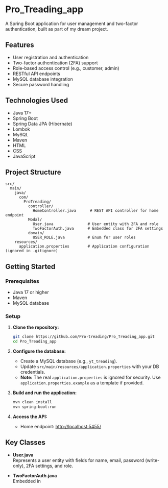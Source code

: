 # Pro_Treading_app

A Spring Boot application for user management and two-factor authentication, built as part of my dream project.

## Features

- User registration and authentication
- Two-factor authentication (2FA) support
- Role-based access control (e.g., customer, admin)
- RESTful API endpoints
- MySQL database integration
- Secure password handling

## Technologies Used

- Java 17+
- Spring Boot
- Spring Data JPA (Hibernate)
- Lombok
- MySQL
- Maven
- HTML
- CSS
- JavaScript

## Project Structure

```
src/
  main/
    java/
      com/
        ProTreading/
          controller/
            HomeController.java      # REST API controller for home endpoint
          Modal/
            User.java               # User entity with 2FA and role
            TwoFactorAuth.java      # Embedded class for 2FA settings
          domain/
            USER_ROLE.java          # Enum for user roles
    resources/
      application.properties        # Application configuration (ignored in .gitignore)
```

## Getting Started

### Prerequisites

- Java 17 or higher
- Maven
- MySQL database

### Setup

1. **Clone the repository:**
   ```sh
   git clone https://github.com/Pro-treading/Pro_Treading_app.git
   cd Pro_Treading_app
   ```

2. **Configure the database:**
   - Create a MySQL database (e.g., `yt_treading`).
   - Update `src/main/resources/application.properties` with your DB credentials.
   - **Note:** The real `application.properties` is ignored for security. Use `application.properties.example` as a template if provided.

3. **Build and run the application:**
   ```sh
   mvn clean install
   mvn spring-boot:run
   ```

4. **Access the API:**
   - Home endpoint: [http://localhost:5455/](http://localhost:5455/)

## Key Classes

- **User.java**  
  Represents a user entity with fields for name, email, password (write-only), 2FA settings, and role.

- **TwoFactorAuth.java**  
  Embedded in 

  
  









